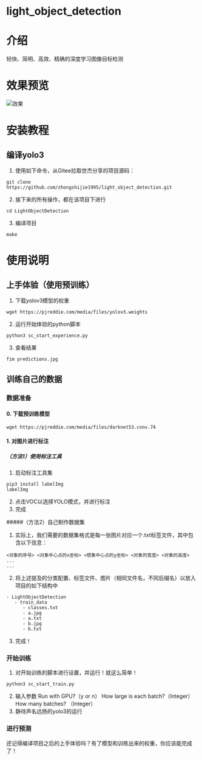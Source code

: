 # light_object_detection

# 介绍
轻快、简明、高效、精确的深度学习图像目标检测

# 效果预览
![效果](https://zhongshijie1995.github.io/zhongshijie-pic/img/20211010113046.png)

# 安装教程
## 编译yolo3
1. 使用如下命令，从Gitee拉取世杰分享的项目源码：
```
git clone https://github.com/zhongshijie1995/light_object_detection.git
```
2. 接下来的所有操作，都在该项目下进行
```
cd LightObjectDetection
```
3. 编译项目
```
make
```

# 使用说明

## 上手体验（使用预训练）
1. 下载yolov3模型的权重
```
wget https://pjreddie.com/media/files/yolov3.weights
```
2. 运行开始体验的python脚本
```
python3 sc_start_experience.py
```
3. 查看结果
```
fim predictions.jpg
```

## 训练自己的数据
### 数据准备
#### 0. 下载预训练模型
```
wget https://pjreddie.com/media/files/darknet53.conv.74
```
#### 1. 对图片进行标注
##### （方法1）使用标注工具
1. 启动标注工具集
```
pip3 install labelImg
labelImg
```
2. 点击VOC以选择YOLO模式，并进行标注
3. 完成

#####（方法2）自己制作数据集
1. 实际上，我们需要的数据集格式是每一张图片对应一个.txt标签文件，其中包含以下信息：
```
<对象的序号> <对象中心点的x坐标> <想象中心点的y坐标> <对象的宽度> <对象的高度>
...
...
```
2. 将上述提及的分类配置、标签文件、图片（相同文件名，不同后缀名）以放入项目的如下结构中
```
- LightObjectDetection
   - train_data
      - classes.txt
      - a.jpg
      - a.txt
      - b.jpg
      - b.txt
```
3. 完成！

### 开始训练
1. 对开始训练的脚本进行设置，并运行！就这么简单！
```
python3 sc_start_train.py
```
2. 输入参数
   Run with GPU?（y or n）
   How large is each batch?（Integer）
   How many batches? （Integer）
3. 静待声名远扬的yolo3的运行

### 进行预测
还记得编译项目之后的上手体验吗？有了模型和训练出来的权重，你应该能完成了！
